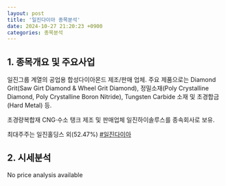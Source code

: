 ```yaml
---
layout: post
title: '일진다이아 종목분석'
date: 2024-10-27 21:20:23 +0900
categories: 종목분석
---
```


## 1. 종목개요 및 주요사업

일진그룹 계열의 공업용 합성다이아몬드 제조/판매 업체. 주요 제품으로는 Diamond Grit(Saw Girt Diamond & Wheel Grit Diamond), 정밀소재(Poly Crystalline Diamond, Poly Crystalline Boron Nitride), Tungsten Carbide 소재 및 초경합금(Hard Metal) 등. 

초경량복합재 CNG·수소 탱크 제조 및 판매업체 일진하이솔루스를 종속회사로 보유.

최대주주는 일진홀딩스 외(52.47%)
[#일진다이아](#)

## 2. 시세분석

No price analysis available
